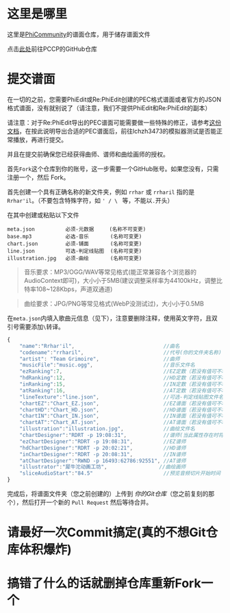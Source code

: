 # 这里是哪里

这里是[PhiCommunity](https://github.com/HanHan233/PhiCommunity)的谱面仓库，用于储存谱面文件

点击[此处](https://github.com/HanHan233/PhiCommunity-Charts-Repo)前往PCCP的GitHub仓库

# 提交谱面

在一切的之前，您需要PhiEdit或Re:PhiEdit创建的PEC格式谱面或者官方的JSON格式谱面，没有就别说了（请注意，我们不提供PhiEdit和Re:PhiEdit的副本）

请注意：对于Re:PhiEdit导出的PEC谱面可能需要做一些特殊的修正，请参考[这份文档](https://ilovecpp-my.sharepoint.com/:b:/g/personal/admin_han-han_xyz/EU6w76wDBIxMr0hhdeYP650BVg-UzIrQG3VhYiiTUmPCtA?e=y0CBjB)，在按此说明导出合适的PEC谱面后，前往lchzh3473的模拟器测试是否能正常播放，再进行提交。

并且在提交前确保您已经获得曲师、谱师和曲绘画师的授权。

首先`Fork`这个仓库到你的账号，这一步需要一个GitHub账号。如果您没有，只需注册一个，然后 Fork。

首先创建一个具有正确名称的新文件夹，例如 `rrhar` 或 `rrharil` 指的是 `Rrhar'il`。（不要包含特殊字符，如 `' / \ ` 等，不能以`.`开头）

在其中创建或粘贴以下文件
```
meta.json          必须-元数据     (名称不可变更)
base.mp3           必选-音乐       (名称可变更)
chart.json         必须-铺面       (名称可变更)
line.json          可选-判定线贴图  (名称可变更)
illustration.jpg   必须-曲绘       (名称可变更)
```
> 音乐要求：MP3/OGG/WAV等常见格式(能正常兼容各个浏览器的AudioContext即可)，大小小于5MB(建议调整采样率为44100kHz，调整比特率108~128Kbps，声道双通道)

> 曲绘要求：JPG/PNG等常见格式(WebP没测试过)，大小小于0.5MB

在`meta.json`内填入歌曲元信息（见下），注意要删除注释，使用英文字符，且双引号需要添加`\`转译。
```javascript
{
	"name":"Rrhar'il",                             //曲名
	"codename":"rrharil",                          //代号(你的文件夹名称)
	"artist": "Team Grimoire",                     //曲师
	"musicFile":"music.ogg",                       //音乐文件名
	"ezRanking":7,                                 //EZ定数（若没有值可不填）
	"hdRanking":12,                                //HD定数（若没有值可不填）
	"inRanking":15,                                //IN定数（若没有值可不填）
	"atRanking":16,                                //AT定数（若没有值可不填）
	"lineTexture":"line.json",                     //可选-判定线贴图文件名
	"chartEZ":"Chart_EZ.json",                     //EZ谱面（若没有值可不填）
	"chartHD":"Chart_HD.json",                     //HD谱面（若没有值可不填）
	"chartIN":"Chart_IN.json",                     //IN谱面（若没有值可不填）
	"chartAT":"Chart_AT.json",                     //AT谱面（若没有值可不填）
	"illustration":"illustration.jpg",             //曲绘文件名
	"chartDesigner":"RDRT -p 19:08:31",            //谱师(当此属性存在时将忽略所有其他谱师设定)
	"ezChartDesigner":"RDRT -p 19:08:31",          //EZ谱师
	"hdChartDesigner":"RDRT -p 20:02:21",          //HD谱师
	"inChartDesigner":"RDRT -p 20:08:31",          //IN谱师
	"atChartDesigner":"RWND -p 16493:62786:92551", //AT谱师
	"illustrator":"犀牛沱动画工坊",                 //曲绘画师
	"sliceAudioStart":"84.5"                       //预览音频切片开始时间（秒），预览音频持续时间为15秒
}
```

完成后，将谱面文件夹（您之前创建的）上传到 *你的Git仓库*（您之前复刻的那个），然后打开一个新的 `Pull Request` 然后等待合并。

# 请最好一次Commit搞定(真的不想Git仓库体积爆炸)

# 搞错了什么的话就删掉仓库重新Fork一个
